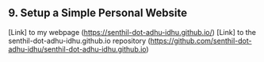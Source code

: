 ## 9. Setup a Simple Personal Website

[Link] to my webpage (https://senthil-dot-adhu-idhu.github.io/)
[Link] to the senthil-dot-adhu-idhu.github.io repository (https://github.com/senthil-dot-adhu-idhu/senthil-dot-adhu-idhu.github.io)
